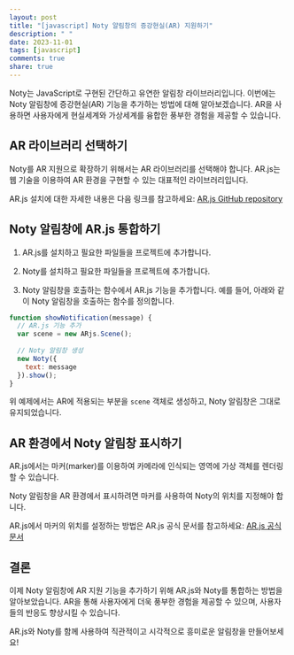 ```yaml
---
layout: post
title: "[javascript] Noty 알림창의 증강현실(AR) 지원하기"
description: " "
date: 2023-11-01
tags: [javascript]
comments: true
share: true
---
```


Noty는 JavaScript로 구현된 간단하고 유연한 알림창 라이브러리입니다. 이번에는 Noty 알림창에 증강현실(AR) 기능을 추가하는 방법에 대해 알아보겠습니다. AR을 사용하면 사용자에게 현실세계와 가상세계를 융합한 풍부한 경험을 제공할 수 있습니다.

## AR 라이브러리 선택하기

Noty를 AR 지원으로 확장하기 위해서는 AR 라이브러리를 선택해야 합니다. AR.js는 웹 기술을 이용하여 AR 환경을 구현할 수 있는 대표적인 라이브러리입니다. 

AR.js 설치에 대한 자세한 내용은 다음 링크를 참고하세요: [AR.js GitHub repository](https://github.com/jeromeetienne/AR.js)

## Noty 알림창에 AR.js 통합하기

1. AR.js를 설치하고 필요한 파일들을 프로젝트에 추가합니다.

2. Noty를 설치하고 필요한 파일들을 프로젝트에 추가합니다.

3. Noty 알림창을 호출하는 함수에서 AR.js 기능을 추가합니다. 예를 들어, 아래와 같이 Noty 알림창을 호출하는 함수를 정의합니다.

```javascript
function showNotification(message) {
  // AR.js 기능 추가
  var scene = new ARjs.Scene();
  
  // Noty 알림창 생성
  new Noty({
    text: message
  }).show();
}
```

위 예제에서는 AR에 적용되는 부분을 `scene` 객체로 생성하고, Noty 알림창은 그대로 유지되었습니다.

## AR 환경에서 Noty 알림창 표시하기

AR.js에서는 마커(marker)를 이용하여 카메라에 인식되는 영역에 가상 객체를 렌더링할 수 있습니다. 

Noty 알림창을 AR 환경에서 표시하려면 마커를 사용하여 Noty의 위치를 지정해야 합니다. 

AR.js에서 마커의 위치를 설정하는 방법은 AR.js 공식 문서를 참고하세요: [AR.js 공식 문서](https://ar-js-org.github.io/AR.js-Docs/marker-based/)

## 결론

이제 Noty 알림창에 AR 지원 기능을 추가하기 위해 AR.js와 Noty를 통합하는 방법을 알아보았습니다. AR을 통해 사용자에게 더욱 풍부한 경험을 제공할 수 있으며, 사용자들의 반응도 향상시킬 수 있습니다.

AR.js와 Noty를 함께 사용하여 직관적이고 시각적으로 흥미로운 알림창을 만들어보세요!